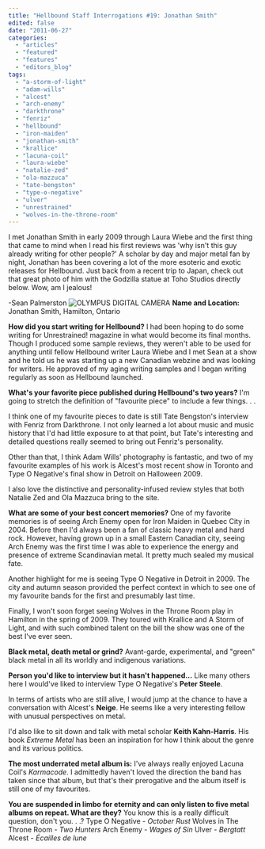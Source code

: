 ```yaml
---
title: "Hellbound Staff Interrogations #19: Jonathan Smith"
edited: false
date: "2011-06-27"
categories:
  - "articles"
  - "featured"
  - "features"
  - "editors_blog"
tags:
  - "a-storm-of-light"
  - "adam-wills"
  - "alcest"
  - "arch-enemy"
  - "darkthrone"
  - "fenriz"
  - "hellbound"
  - "iron-maiden"
  - "jonathan-smith"
  - "krallice"
  - "lacuna-coil"
  - "laura-wiebe"
  - "natalie-zed"
  - "ola-mazzuca"
  - "tate-bengston"
  - "type-o-negative"
  - "ulver"
  - "unrestrained"
  - "wolves-in-the-throne-room"
---
```


I met Jonathan Smith in early 2009 through Laura Wiebe and the first thing that came to mind when I read his first reviews was 'why isn't this guy already writing for other people?' A scholar by day and major metal fan by night, Jonathan has been covering a lot of the more esoteric and exotic releases for Hellbound. Just back from a recent trip to Japan, check out that great photo of him with the Godzilla statue at Toho Studios directly below. Wow, am I jealous!

\-Sean Palmerston ![](http://www.hellbound.ca/wp-content/uploads/2011/06/jonathansmith-290x386.jpg "OLYMPUS DIGITAL CAMERA") **Name and Location:** Jonathan Smith, Hamilton, Ontario

**How did you start writing for Hellbound?** I had been hoping to do some writing for Unrestrained! magazine in what would become its final months. Though I produced some sample reviews, they weren't able to be used for anything until fellow Hellbound writer Laura Wiebe and I met Sean at a show and he told us he was starting up a new Canadian webzine and was looking for writers. He approved of my aging writing samples and I began writing regularly as soon as Hellbound launched.

**What's your favorite piece published during Hellbound's two years?** I'm going to stretch the definition of "favourite piece" to include a few things. . .

I think one of my favourite pieces to date is still Tate Bengston's interview with Fenriz from Darkthrone. I not only learned a lot about music and music history that I'd had little exposure to at that point, but Tate's interesting and detailed questions really seemed to bring out Fenriz's personality.

Other than that, I think Adam Wills' photography is fantastic, and two of my favourite examples of his work is Alcest's most recent show in Toronto and Type O Negative's final show in Detroit on Halloween 2009.

I also love the distinctive and personality-infused review styles that both Natalie Zed and Ola Mazzuca bring to the site.

**What are some of your best concert memories?** One of my favorite memories is of seeing Arch Enemy open for Iron Maiden in Quebec City in 2004. Before then I'd always been a fan of classic heavy metal and hard rock. However, having grown up in a small Eastern Canadian city, seeing Arch Enemy was the first time I was able to experience the energy and presence of extreme Scandinavian metal. It pretty much sealed my musical fate.

Another highlight for me is seeing Type O Negative in Detroit in 2009. The city and autumn season provided the perfect context in which to see one of my favourite bands for the first and presumably last time.

Finally, I won't soon forget seeing Wolves in the Throne Room play in Hamilton in the spring of 2009. They toured with Krallice and A Storm of Light, and with such combined talent on the bill the show was one of the best I've ever seen.

**Black metal, death metal or grind?** Avant-garde, experimental, and "green" black metal in all its worldly and indigenous variations.

**Person you'd like to interview but it hasn't happened…** Like many others here I would've liked to interview Type O Negative's **Peter Steele**.

In terms of artists who are still alive, I would jump at the chance to have a conversation with Alcest's **Neige**. He seems like a very interesting fellow with unusual perspectives on metal.

I'd also like to sit down and talk with metal scholar **Keith Kahn-Harris**. His book _Extreme Metal_ has been an inspiration for how I think about the genre and its various politics.

**The most underrated metal album is:** I've always really enjoyed Lacuna Coil's _Karmacode_. I admittedly haven't loved the direction the band has taken since that album, but that's their prerogative and the album itself is still one of my favourites.

**You are suspended in limbo for eternity and can only listen to five metal albums on repeat. What are they?** You know this is a really difficult question, don't you. . .? Type O Negative - _October Rust_ Wolves in The Throne Room - _Two Hunters_ Arch Enemy - _Wages of Sin_ Ulver - _Bergtatt_ Alcest - _Écailles de lune_
